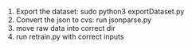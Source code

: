 1) Export the dataset: sudo python3 exportDataset.py
2) Convert the json to cvs: run jsonparse.py
3) move raw data into correct dir
4) run retrain.py with correct inputs
